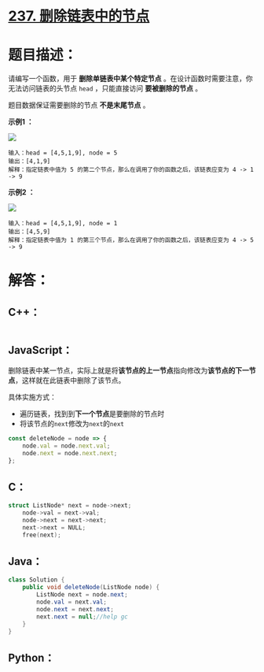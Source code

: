 # [237. 删除链表中的节点](https://leetcode-cn.com/problems/delete-node-in-a-linked-list/)

# 题目描述：

请编写一个函数，用于 **删除单链表中某个特定节点** 。在设计函数时需要注意，你无法访问链表的头节点 `head` ，只能直接访问 **要被删除的节点** 。

题目数据保证需要删除的节点 **不是末尾节点** 。



**示例1 ：**

![](https://assets.leetcode.com/uploads/2020/09/01/node1.jpg)

```
输入：head = [4,5,1,9], node = 5
输出：[4,1,9]
解释：指定链表中值为 5 的第二个节点，那么在调用了你的函数之后，该链表应变为 4 -> 1 -> 9
```

**示例2 ：**

![](https://assets.leetcode.com/uploads/2020/09/01/node2.jpg)

```
输入：head = [4,5,1,9], node = 1
输出：[4,5,9]
解释：指定链表中值为 1 的第三个节点，那么在调用了你的函数之后，该链表应变为 4 -> 5 -> 9
```



# 解答：

## C++：

```cpp

```

## JavaScript：

删除链表中某一节点，实际上就是将**该节点的上一节点**指向修改为**该节点的下一节点**，这样就在此链表中删除了该节点。

具体实施方式：
- 遍历链表，找到到**下一个节点**是要删除的节点时
- 将该节点的`next`修改为`next`的`next`

```JavaScript
const deleteNode = node => {
    node.val = node.next.val;
    node.next = node.next.next;
};
```

## C：
```c
struct ListNode* next = node->next;
    node->val = next->val;
    node->next = next->next;
    next->next = NULL;
    free(next);
```

## Java：
```java
class Solution {
    public void deleteNode(ListNode node) {
        ListNode next = node.next;
        node.val = next.val;
        node.next = next.next;
        next.next = null;//help gc
    }
}
```

## Python：

```python

```
